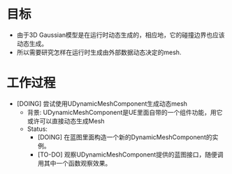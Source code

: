 # 目标
- 由于3D Gaussian模型是在运行时动态生成的，相应地，它的碰撞边界也应该动态生成。
- 所以需要研究怎样在运行时生成由外部数据动态决定的mesh.

# 工作过程
- [DOING] 尝试使用UDynamicMeshComponent生成动态mesh
	- 背景: UDynamicMeshComponent是UE里面自带的一个组件功能，用它或许可以直接动态生成Mesh
	- Status:
		- [DOING] 在蓝图里面构造一个新的DynamicMeshComponent的实例。
		- [TO-DO] 观察UDynamicMeshComponent提供的蓝图接口，随便调用其中一个函数观察效果。